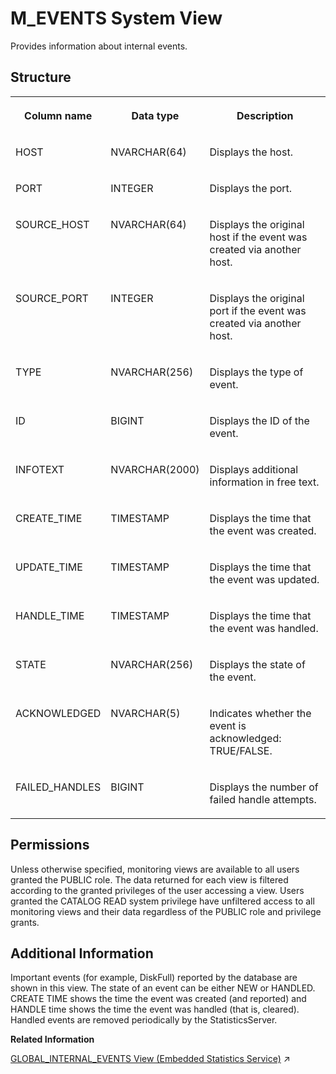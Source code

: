 <!-- loio20af4e6e75191014ba7da5b7c4c5da60 -->

# M\_EVENTS System View

Provides information about internal events.



<a name="loio20af4e6e75191014ba7da5b7c4c5da60___m__e_v_e_n_t_s_1struct_M_EVENTS"/>

## Structure


<table>
<tr>
<th valign="top">

Column name

</th>
<th valign="top">

Data type

</th>
<th valign="top">

Description

</th>
</tr>
<tr>
<td valign="top">

HOST

</td>
<td valign="top">

NVARCHAR\(64\)

</td>
<td valign="top">

Displays the host.

</td>
</tr>
<tr>
<td valign="top">

PORT

</td>
<td valign="top">

INTEGER

</td>
<td valign="top">

Displays the port.

</td>
</tr>
<tr>
<td valign="top">

SOURCE\_HOST

</td>
<td valign="top">

NVARCHAR\(64\)

</td>
<td valign="top">

Displays the original host if the event was created via another host.

</td>
</tr>
<tr>
<td valign="top">

SOURCE\_PORT

</td>
<td valign="top">

INTEGER

</td>
<td valign="top">

Displays the original port if the event was created via another host.

</td>
</tr>
<tr>
<td valign="top">

TYPE

</td>
<td valign="top">

NVARCHAR\(256\)

</td>
<td valign="top">

Displays the type of event.

</td>
</tr>
<tr>
<td valign="top">

ID

</td>
<td valign="top">

BIGINT

</td>
<td valign="top">

Displays the ID of the event.

</td>
</tr>
<tr>
<td valign="top">

INFOTEXT

</td>
<td valign="top">

NVARCHAR\(2000\)

</td>
<td valign="top">

Displays additional information in free text.

</td>
</tr>
<tr>
<td valign="top">

CREATE\_TIME

</td>
<td valign="top">

TIMESTAMP

</td>
<td valign="top">

Displays the time that the event was created.

</td>
</tr>
<tr>
<td valign="top">

UPDATE\_TIME

</td>
<td valign="top">

TIMESTAMP

</td>
<td valign="top">

Displays the time that the event was updated.

</td>
</tr>
<tr>
<td valign="top">

HANDLE\_TIME

</td>
<td valign="top">

TIMESTAMP

</td>
<td valign="top">

Displays the time that the event was handled.

</td>
</tr>
<tr>
<td valign="top">

STATE

</td>
<td valign="top">

NVARCHAR\(256\)

</td>
<td valign="top">

Displays the state of the event.

</td>
</tr>
<tr>
<td valign="top">

ACKNOWLEDGED

</td>
<td valign="top">

NVARCHAR\(5\)

</td>
<td valign="top">

Indicates whether the event is acknowledged: TRUE/FALSE.

</td>
</tr>
<tr>
<td valign="top">

FAILED\_HANDLES

</td>
<td valign="top">

BIGINT

</td>
<td valign="top">

Displays the number of failed handle attempts.

</td>
</tr>
</table>



<a name="loio20af4e6e75191014ba7da5b7c4c5da60__section_b4d_1k3_wbc"/>

## Permissions

Unless otherwise specified, monitoring views are available to all users granted the PUBLIC role. The data returned for each view is filtered according to the granted privileges of the user accessing a view. Users granted the CATALOG READ system privilege have unfiltered access to all monitoring views and their data regardless of the PUBLIC role and privilege grants.



<a name="loio20af4e6e75191014ba7da5b7c4c5da60___m__e_v_e_n_t_s_1fulldesc_M_EVENTS"/>

## Additional Information

Important events \(for example, DiskFull\) reported by the database are shown in this view. The state of an event can be either NEW or HANDLED. CREATE TIME shows the time the event was created \(and reported\) and HANDLE time shows the time the event was handled \(that is, cleared\). Handled events are removed periodically by the StatisticsServer.

**Related Information**  


[GLOBAL_INTERNAL_EVENTS View (Embedded Statistics Service)](https://help.sap.com/viewer/323c57a017234d47a0e7da3e22345822/2024_3_QRC/en-US/449bb507ab944d5f8702e812e751bd28.html "Specifies global internal event information.") :arrow_upper_right:

